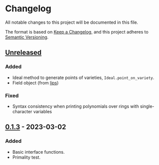 # Changelog

All notable changes to this project will be documented in this file.

The format is based on [Keep a Changelog](https://keepachangelog.com/en/1.0.0/),
and this project adheres to [Semantic Versioning](https://semver.org/spec/v2.0.0.html).

## [Unreleased]

### Added

- Ideal method to generate points of varieties, `Ideal.point_on_variety`.
- Field object (from [lips](https://github.com/GDeLaurentis/lips))

### Fixed

- Syntax consistency when printing polynomials over rings with single-character variables

## [0.1.3] - 2023-03-02

### Added

- Basic interface functions.
- Primality test.

[unreleased]: https://github.com/GDeLaurentis/syngular/compare/v0.1.3...HEAD
[0.1.3]: https://github.com/GDeLaurentis/syngular/releases/tag/v0.1.3
